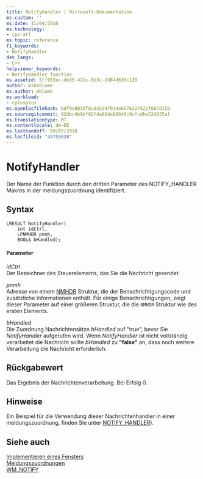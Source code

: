```yaml
---
title: NotifyHandler | Microsoft-Dokumentation
ms.custom: ''
ms.date: 11/04/2016
ms.technology:
- cpp-atl
ms.topic: reference
f1_keywords:
- NotifyHandler
dev_langs:
- C++
helpviewer_keywords:
- NotifyHandler function
ms.assetid: 5ff953ec-de35-42bc-8b3c-d384d636c139
author: mikeblome
ms.author: mblome
ms.workload:
- cplusplus
ms.openlocfilehash: bdf9ad03df6a342d47919eb576227422f687d15b
ms.sourcegitcommit: 92dbc4b9bf82fda96da80846c9cfcdba524035af
ms.translationtype: MT
ms.contentlocale: de-DE
ms.lasthandoff: 09/05/2018
ms.locfileid: "43755630"
---
```

# <a name="notifyhandler"></a>NotifyHandler

Der Name der Funktion durch den dritten Parameter des NOTIFY_HANDLER Makros in der meldungszuordnung identifiziert.

## <a name="syntax"></a>Syntax

```  
LRESULT NotifyHandler(
    int idCtrl,  
    LPNMHDR pnmh,  
    BOOL& bHandled);
```

#### <a name="parameters"></a>Parameter

*idCtrl*  
Der Bezeichner des Steuerelements, das Sie die Nachricht gesendet.

*pnmh*  
Adresse von einem [NMHDR](/windows/desktop/api/richedit/ns-richedit-_nmhdr) Struktur, die der Benachrichtigungscode und zusätzliche Informationen enthält. Für einige Benachrichtigungen, zeigt dieser Parameter auf einer größeren Struktur, die die `NMHDR` Struktur wie des ersten Elements.

*bHandled*  
Die Zuordnung Nachrichtensätze *bHandled* auf "true", bevor Sie *NotifyHandler* aufgerufen wird. Wenn *NotifyHandler* ist nicht vollständig verarbeitet die Nachricht sollte *bHandled* zu **"false"** an, dass noch weitere Verarbeitung die Nachricht erforderlich.

## <a name="return-value"></a>Rückgabewert

Das Ergebnis der Nachrichtenverarbeitung. Bei Erfolg 0.

## <a name="remarks"></a>Hinweise

Ein Beispiel für die Verwendung dieser Nachrichtenhandler in einer meldungszuordnung, finden Sie unter [NOTIFY_HANDLER](reference/message-map-macros-atl.md#notify_handler)).

## <a name="see-also"></a>Siehe auch

[Implementieren eines Fensters](../atl/implementing-a-window.md)   
[Meldungszuordnungen](../atl/message-maps-atl.md)   
[WM_NOTIFY](https://msdn.microsoft.com/library/windows/desktop/bb775583)
